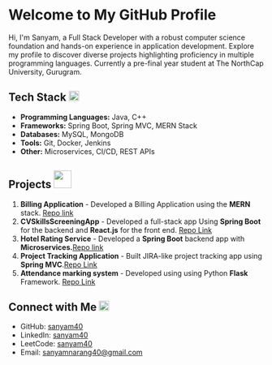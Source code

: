 # Welcome to My GitHub Profile

Hi, I'm Sanyam, a Full Stack Developer with a robust computer science foundation and hands-on experience in application development. Explore my profile to discover diverse projects highlighting proficiency in multiple programming languages. Currently a pre-final year student at The NorthCap University, Gurugram.

## Tech Stack <img width="20" height="20" src="https://github.com/sanyam40/sanyam40/assets/87993985/5a91759e-e04a-4b0f-8d64-e0076bf3eb55">
- **Programming Languages:** Java, C++
- **Frameworks:** Spring Boot, Spring MVC, MERN Stack
- **Databases:** MySQL, MongoDB
- **Tools:** Git, Docker, Jenkins
- **Other:** Microservices, CI/CD, REST APIs

## Projects <img width="35" height="35" src="https://github.com/sanyam40/sanyam40/assets/87993985/e79d4f05-3e2e-4da5-9f85-7e704abff349">
1. **Billing Application** - Developed a Billing Application using the **MERN** stack. [Repo link](https://github.com/sanyam40/Billing-Application)
2. **CVSkillsScreeningApp** - Developed a full-stack app Using **Spring Boot** for the backend and **React.js** for the front end. [Repo Link](https://github.com/sanyam40/CVSkillsScreeningApp)
3. **Hotel Rating Service** - Developed a **Spring Boot** backend app with **Microservices.**[Repo link](https://github.com/sanyam/hotel-rating-microservices)
4. **Project Tracking Application** - Built JIRA-like project tracking app using **Spring MVC**.[Repo Link](https://github.com/sanyam/project-tracker)
5. **Attendance marking system** - Developed using using Python **Flask** Framework. [Repo Link](https://github.com/sanyam40/Attendance-marking-system)

## Connect with Me <img  width="20" height="20" src="https://github.com/sanyam40/sanyam40/assets/87993985/03eb1703-3dcc-410c-9b1b-a2f0f148253c">
- GitHub: [sanyam40](https://github.com/sanyam)
- LinkedIn: [sanyam40](https://www.linkedin.com/in/sanyam40/)
- LeetCode: [sanyam40](https://leetcode.com/sanyam40/)
- Email: sanyamnarang40@gmail.com
